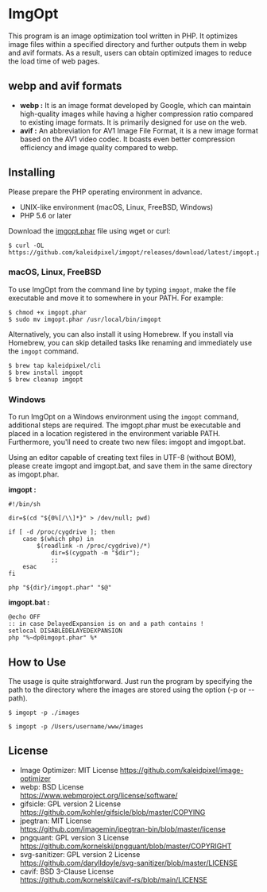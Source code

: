 # ImgOpt
This program is an image optimization tool written in PHP. It optimizes image files within a specified directory and further outputs them in webp and avif formats. As a result, users can obtain optimized images to reduce the load time of web pages.

## webp and avif formats
- **webp :** It is an image format developed by Google, which can maintain high-quality images while having a higher compression ratio compared to existing image formats. It is primarily designed for use on the web. 
- **avif :** An abbreviation for AV1 Image File Format, it is a new image format based on the AV1 video codec. It boasts even better compression efficiency and image quality compared to webp.

## Installing
Please prepare the PHP operating environment in advance.

- UNIX-like environment (macOS, Linux, FreeBSD, Windows)
- PHP 5.6 or later

Download the [imgopt.phar](https://github.com/kaleidpixel/imgopt/releases/download/latest/imgopt.phar) file using wget or curl:

```shell
$ curl -OL https://github.com/kaleidpixel/imgopt/releases/download/latest/imgopt.phar

```

### macOS, Linux, FreeBSD

To use ImgOpt from the command line by typing `imgopt`, make the file executable and move it to somewhere in your PATH. For example:

```shell
$ chmod +x imgopt.phar
$ sudo mv imgopt.phar /usr/local/bin/imgopt

```

Alternatively, you can also install it using Homebrew. If you install via Homebrew, you can skip detailed tasks like renaming and immediately use the `imgopt` command.

```shell
$ brew tap kaleidpixel/cli
$ brew install imgopt
$ brew cleanup imgopt

```

### Windows

To run ImgOpt on a Windows environment using the `imgopt` command, additional steps are required. The imgopt.phar must be executable and placed in a location registered in the environment variable PATH. Furthermore, you'll need to create two new files: imgopt and imgopt.bat.

Using an editor capable of creating text files in UTF-8 (without BOM), please create imgopt and imgopt.bat, and save them in the same directory as imgopt.phar.

**imgopt :**
```shell
#!/bin/sh

dir=$(cd "${0%[/\\]*}" > /dev/null; pwd)

if [ -d /proc/cygdrive ]; then
    case $(which php) in
        $(readlink -n /proc/cygdrive)/*)
            dir=$(cygpath -m "$dir");
            ;;
    esac
fi

php "${dir}/imgopt.phar" "$@"

```

**imgopt.bat :**
```shell
@echo OFF
:: in case DelayedExpansion is on and a path contains ! 
setlocal DISABLEDELAYEDEXPANSION
php "%~dp0imgopt.phar" %*

```

## How to Use
The usage is quite straightforward. Just run the program by specifying the path to the directory where the images are stored using the option (-p or --path).

```shell
$ imgopt -p ./images

```
```shell
$ imgopt -p /Users/username/www/images

```

## License
* Image Optimizer: MIT License
  https://github.com/kaleidpixel/image-optimizer
* webp: BSD License  
  https://www.webmproject.org/license/software/
* gifsicle: GPL version 2 License  
  https://github.com/kohler/gifsicle/blob/master/COPYING
* jpegtran: MIT License  
  https://github.com/imagemin/jpegtran-bin/blob/master/license
* pngquant: GPL version 3 License  
  https://github.com/kornelski/pngquant/blob/master/COPYRIGHT
* svg-sanitizer: GPL version 2 License  
  https://github.com/darylldoyle/svg-sanitizer/blob/master/LICENSE
* cavif: BSD 3-Clause License  
  https://github.com/kornelski/cavif-rs/blob/main/LICENSE
